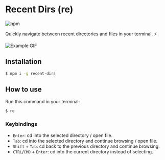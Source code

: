 # Recent Dirs (re)

![npm](https://img.shields.io/npm/v/recent-dirs)

Quickly navigate between recent directories and files in your terminal. ⚡

![Example GIF](https://user-images.githubusercontent.com/25268506/153297173-85ed0c24-8d91-4333-b0e3-56b5565d2210.gif)

## Installation

```bash
$ npm i -g recent-dirs
```

## How to use

Run this command in your terminal:

```bash
$ re
```

### Keybindings

-   `Enter`: cd into the selected directory / open file.
-   `Tab`: cd into the selected directory and continue browsing / open file.
-   `Shift` + `Tab`: cd back to the previous directory and continue browsing.
-   `CTRL`/`CMD` + `Enter`: cd into the current directory instead of selecting.
